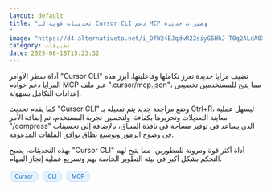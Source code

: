 ```yaml
---
layout: default
title: "تحديثات قوية لـ Cursor CLI دعم MCP وميزات جديدة
"
image: "https://d4.alternativeto.net/i_DfW24EJqdwR22siyG5HhJ-T0q2ALdA0XKoqWv1Oug/rs:fill:1520:760:0/g:ce:0:0/YWJzOi8vZGlzdC9jb250ZW50LzE3NTU1MzA2MTIzODMucG5n.png"
category: تطبيقات
date: 2025-08-18T15:23:32
---
```


أداة سطر الأوامر "Cursor CLI" تضيف مزايا جديدة تعزز تكاملها وفاعليتها. أبرز هذه المزايا دعم خوادم MCP عبر ملف ".cursor/mcp.json"، مما يتيح للمستخدمين تخصيص إعدادات التكامل بسهولة.

كما يقدم تحديث "Cursor CLI" وضع مراجعة جديد يتم تفعيله بـ Ctrl+R، ليسهل عملية معاينة التعديلات وتحريرها بكفاءة. ولتحسين تجربة المستخدم، تم إضافة الأمر "/compress" الذي يساعد في توفير مساحة في نافذة السياق، بالإضافة إلى تحسينات في وضوح الرموز وتوسيع نطاق توافق الملفات المدعومة.

بهذه التحديثات، يصبح "Cursor CLI" أداة أكثر قوة ومرونة للمطورين، مما يتيح لهم التحكم بشكل أكبر في بيئة التطوير الخاصة بهم وتسريع عملية إنجاز المهام.

<div style="margin-top:2px; margin-bottom:2px;"><a href="https://bidjadraft.github.io/?query=Cursor" style="background:#e3f2fd; color:#1565c0; font-size:80%; border-radius:12px; padding:3px 10px; margin:2px 4px 2px 0; display:inline-block; border:1px solid #bbdefb; text-decoration:none;">Cursor</a> <a href="https://bidjadraft.github.io/?query=CLI" style="background:#e3f2fd; color:#1565c0; font-size:80%; border-radius:12px; padding:3px 10px; margin:2px 4px 2px 0; display:inline-block; border:1px solid #bbdefb; text-decoration:none;">CLI</a> <a href="https://bidjadraft.github.io/?query=MCP" style="background:#e3f2fd; color:#1565c0; font-size:80%; border-radius:12px; padding:3px 10px; margin:2px 4px 2px 0; display:inline-block; border:1px solid #bbdefb; text-decoration:none;">MCP</a></div><br><br>
